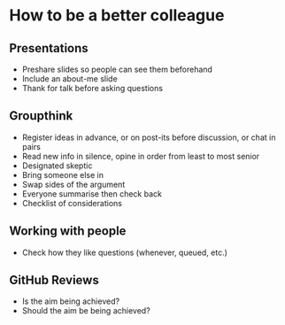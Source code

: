 # How to be a better colleague

## Presentations

* Preshare slides so people can see them beforehand
* Include an about-me slide
* Thank for talk before asking questions

## Groupthink

* Register ideas in advance, or on post-its before discussion, or chat in pairs
* Read new info in silence, opine in order from least to most senior
* Designated skeptic
* Bring someone else in
* Swap sides of the argument
* Everyone summarise then check back
* Checklist of considerations

## Working with people

* Check how they like questions (whenever, queued, etc.)

## GitHub Reviews

* Is the aim being achieved?
* Should the aim be being achieved?
